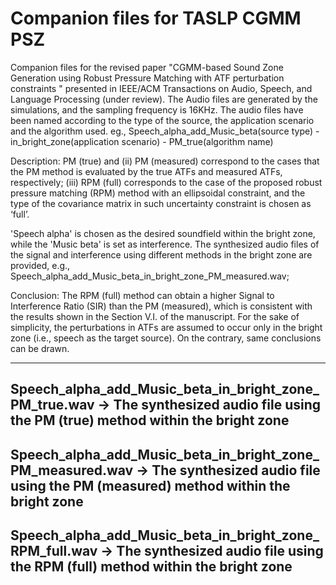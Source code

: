 # Companion files for TASLP CGMM PSZ

Companion files for the revised paper "CGMM-based Sound Zone Generation using Robust Pressure Matching with ATF perturbation constraints " presented in IEEE/ACM Transactions on Audio, Speech, and Language Processing (under review). The Audio files are generated by the simulations, and the sampling frequency is 16KHz. The audio files have been named according to the type of the source, the application scenario and the algorithm used. eg., Speech_alpha_add_Music_beta(source type) - in_bright_zone(application scenario) - PM_true(algorithm name)

Description:
PM (true) and (ii) PM (measured) correspond to the cases that the PM method is evaluated by the true ATFs and measured ATFs, respectively; (iii) RPM (full) corresponds to the case of the proposed robust pressure matching (RPM) method with an ellipsoidal constraint, and the type of the covariance matrix in such uncertainty constraint is chosen as ‘full’. 

'Speech alpha' is chosen as the desired soundfield within the bright zone, while the 'Music beta' is set as interference. The synthesized audio files of the signal and interference using different methods in the bright zone are provided, e.g., Speech_alpha_add_Music_beta_in_bright_zone_PM_measured.wav; 

Conclusion: 
The RPM (full) method can obtain a higher Signal to Interference Ratio (SIR) than the PM (measured), which is consistent with the results shown in the Section V.I. of the manuscript. For the sake of simplicity, the perturbations in ATFs are assumed to occur only in the bright zone (i.e., speech as the target source). On the contrary, same conclusions can be drawn.

-----------------------------------------------------------------------------------------------------------------------------------------------------
Speech_alpha_add_Music_beta_in_bright_zone_PM_true.wav        ->     The synthesized audio file using the PM (true) method within the bright zone
-----------------------------------------------------------------------------------------------------------------------------------------------------
Speech_alpha_add_Music_beta_in_bright_zone_PM_measured.wav    ->     The synthesized audio file using the PM (measured) method within the bright zone
-----------------------------------------------------------------------------------------------------------------------------------------------------
Speech_alpha_add_Music_beta_in_bright_zone_RPM_full.wav       ->     The synthesized audio file using the RPM (full) method within the bright zone
-----------------------------------------------------------------------------------------------------------------------------------------------------

